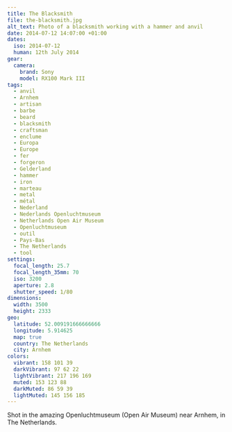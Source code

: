 ```yaml
---
title: The Blacksmith
file: the-blacksmith.jpg
alt_text: Photo of a blacksmith working with a hammer and anvil
date: 2014-07-12 14:07:00 +01:00
dates:
  iso: 2014-07-12
  human: 12th July 2014
gear:
  camera:
    brand: Sony
    model: RX100 Mark III
tags:
  - anvil
  - Arnhem
  - artisan
  - barbe
  - beard
  - blacksmith
  - craftsman
  - enclume
  - Europa
  - Europe
  - fer
  - forgeron
  - Gelderland
  - hammer
  - iron
  - marteau
  - metal
  - métal
  - Nederland
  - Nederlands Openluchtmuseum
  - Netherlands Open Air Museum
  - Openluchtmuseum
  - outil
  - Pays-Bas
  - The Netherlands
  - tool
settings:
  focal_length: 25.7
  focal_length_35mm: 70
  iso: 3200
  aperture: 2.8
  shutter_speed: 1/80
dimensions:
  width: 3500
  height: 2333
geo:
  latitude: 52.009191666666666
  longitude: 5.914625
  map: true
  country: The Netherlands
  city: Arnhem
colors:
  vibrant: 158 101 39
  darkVibrant: 97 62 22
  lightVibrant: 217 196 169
  muted: 153 123 88
  darkMuted: 86 59 39
  lightMuted: 145 156 185
---
```


Shot in the amazing Openluchtmuseum (Open Air Museum) near Arnhem, in The Netherlands.
